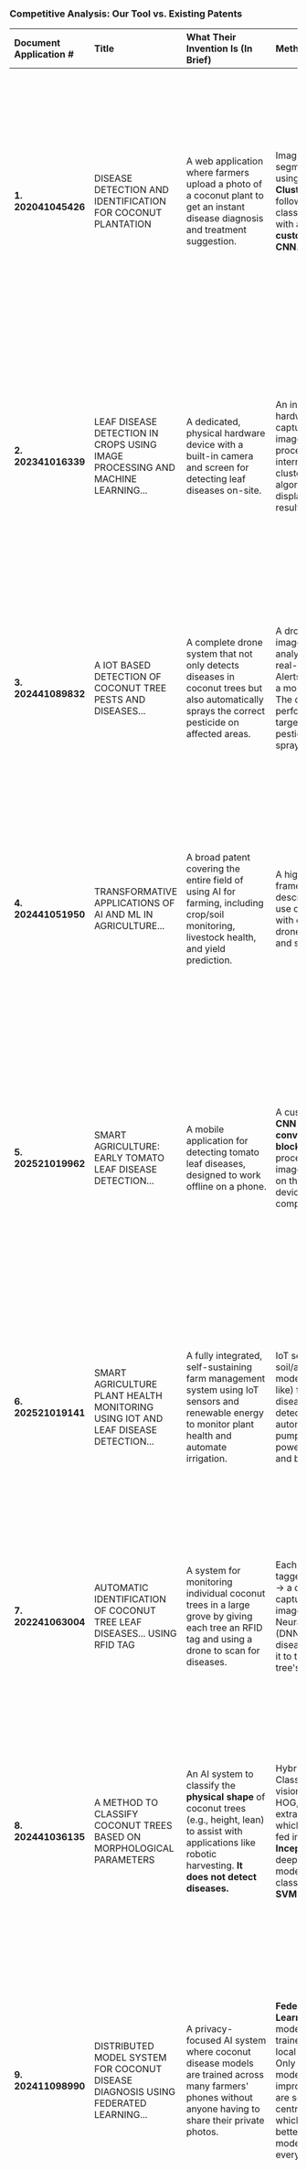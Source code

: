 ### **Competitive Analysis: Our Tool vs. Existing Patents**

| Document Application # | Title | What Their Invention Is (In Brief) | Methodology | Plant(s) Targeted | Part of Plant Analyzed | Diseases / Conditions Detected | Performance Metrics | How 'Our Tool' is Different & Potentially Better |
| :--- | :--- | :--- | :--- | :--- | :--- | :--- | :--- | :--- |
| **1. 202041045426** | DISEASE DETECTION AND IDENTIFICATION FOR COCONUT PLANTATION | A web application where farmers upload a photo of a coconut plant to get an instant disease diagnosis and treatment suggestion. | Image segmentation using **K-Means Clustering**, followed by classification with a **customized CNN**. | Coconut | Stem and Leaves | **Directly Detects:** Stem Bleeding, Stem Hole, Leaf Blight.<br>**Also Mentioned:** Basal Stem Rot (BST), Bud Rot, White Rot Fungus, Rhinoceros Beetle. | **No specific numbers.** Claims **"superior accuracy"** compared to other models and **"instant"** prediction time. | **1. Unmatched Versatility & Depth:** Our tool supports **five key plants** and identifies a comprehensive catalog of conditions for each (e.g., **5 distinct diseases for coconut**). Their tool is limited to only coconut with fewer specified classes.<br>**2. Proven, High Performance:** We offer quantifiable, high accuracy (e.g., **99.3% for Coconut**) and a rapid prediction time of **1.5-2.5 seconds**. Their patent lacks specific metrics. |
| **2. 202341016339** | LEAF DISEASE DETECTION IN CROPS USING IMAGE PROCESSING AND MACHINE LEARNING... | A dedicated, physical hardware device with a built-in camera and screen for detecting leaf diseases on-site. | An integrated hardware system captures an image, processes it with internal clustering algorithms, and displays the result. | General "Crops" | Leaves | General "Leaf disease". No specific diseases are named. | Not specified. | **1. Software-Based Accessibility:** Our tool is software that runs on common devices. It is vastly more accessible and cost-effective than their system, which requires purchasing specialized hardware.<br>**2. Powerful & Specific Diagnostics:** Our software can diagnose **over 25 specific conditions** across 5 plants, offering far more value than a generic hardware device. |
| **3. 202441089832** | A IOT BASED DETECTION OF COCONUT TREE PESTS AND DISEASES... | A complete drone system that not only detects diseases in coconut trees but also automatically sprays the correct pesticide on affected areas. | A drone captures images -> AI analyzes them in real-time -> Alerts are sent to a mobile app -> The drone performs targeted pesticide spraying. | Coconut | Whole tree (aerial view), focusing on leaves and signs of infestation. | Black Stem Rot, Rhinoceros beetles. | Not specified. Focus is on "early detection" and "precision." | **1. A Diagnostic Tool for All Farmers:** Theirs is an expensive, industrial drone system. Our tool is a low-cost, diagnostic platform accessible to any farmer with a phone.<br>**2. Multi-Crop Value:** Our tool's support for five different crops (**including over 25 distinct conditions**) makes it a far more versatile agricultural asset compared to their single-plant, high-cost system. |
| **4. 202441051950** | TRANSFORMATIVE APPLICATIONS OF AI AND ML IN AGRICULTURE... | A broad patent covering the entire field of using AI for farming, including crop/soil monitoring, livestock health, and yield prediction. | A high-level framework describing the use of AI/ML with data from drones, satellites, and sensors. | General "Crops" and "Livestock" | Whole fields, soil, and entire animals. | General "Pests and diseases" for plants. | Not specified. | **1. A Tangible Product vs. a Concept:** Their patent describes a theoretical field. Our invention is a specific, functional tool capable of diagnosing **over 25 conditions** across 5 distinct crops with proven accuracy (**up to 99.3%**).<br>**2. Ready for Deployment:** Our tool is a practical, ready-to-use solution, not a high-level idea. |
| **5. 202521019962** | SMART AGRICULTURE: EARLY TOMATO LEAF DISEASE DETECTION... | A mobile application for detecting tomato leaf diseases, designed to work offline on a phone. | A custom-built **CNN with 8 convolutional blocks** processes leaf images directly on the user's device (edge computing). | Tomato | Leaves | **10 specific tomato leaf diseases** (the patent does not name them). | **96% accuracy.** | **1. Broader Agricultural Impact:** This is a key differentiator. Their tool is highly specialized for one plant. Our tool is a powerful, multi-plant platform covering **5 plants and over 25 diseases/conditions**, serving a much wider agricultural community.<br>**2. Centralized Backend Power:** Our backend approach ensures user devices are not slowed down and allows for more powerful models. Our prediction time of **1.5-2.5 seconds** is highly competitive. |
| **6. 202521019141** | SMART AGRICULTURE PLANT HEALTH MONITORING USING IOT AND LEAF DISEASE DETECTION... | A fully integrated, self-sustaining farm management system using IoT sensors and renewable energy to monitor plant health and automate irrigation. | IoT sensors for soil/air -> ML model (VGG16-like) for leaf disease detection -> an automated water pump -> all powered by solar and biogas. | General "Plants" | Leaves ("foliage") and the surrounding environment (soil, air). | General "Leaf diseases." | Not specified. | **1. Simplicity and Zero Infrastructure Cost:** Their system requires a massive capital investment. Our tool requires **zero infrastructure** and provides deep diagnostics (e.g., **both leaf and root diseases for turmeric**) on a phone the farmer already owns.<br>**2. Focus and Precision:** We focus on providing best-in-class disease diagnosis. |
| **7. 202241063004** | AUTOMATIC IDENTIFICATION OF COCONUT TREE LEAF DISEASES... USING RFID TAG | A system for monitoring individual coconut trees in a large grove by giving each tree an RFID tag and using a drone to scan for diseases. | Each tree is tagged with RFID -> a drone captures aerial images -> a Deep Neural Network (DNN) detects disease and links it to the specific tree's tag. | Coconut | Leaves (from an aerial view). | General "Fungus." Lists symptoms like yellow-brown spots, wilting, and shriveling. | Not specified. | **1. No Cumbersome Hardware:** Our tool eliminates the need for buying and attaching RFID tags to every tree, and it does not require a drone.<br>**2. Practical for All Crop Types:** Our method is practical for row crops like **black gram (4 diseases detected)** and eggplant, where individual tagging is impossible. |
| **8. 202441036135** | A METHOD TO CLASSIFY COCONUT TREES BASED ON MORPHOLOGICAL PARAMETERS | An AI system to classify the **physical shape** of coconut trees (e.g., height, lean) to assist with applications like robotic harvesting. **It does not detect diseases.** | Hybrid AI: Classic computer vision (LBP, HOG, PCA) extracts features, which are then fed into an **Inception Net** deep learning model and classified by an **SVM**. | Coconut | The entire tree's physical structure (morphology). | **None.** This patent is for shape classification only. | **95.35% accuracy.** | **1. Solves a More Critical Problem:** Their tool is for a niche structural analysis. Our tool addresses the universal problem of **disease management** by identifying over 25 specific conditions across our 5 supported plants.<br>**2. Immediate Actionable Insights:** Our tool provides recommendations a farmer can act on immediately to save their crops. |
| **9. 202411098990** | DISTRIBUTED MODEL SYSTEM FOR COCONUT DISEASE DIAGNOSIS USING FEDERATED LEARNING... | A privacy-focused AI system where coconut disease models are trained across many farmers' phones without anyone having to share their private photos. | **Federated Learning:** AI models are trained on each local device. Only anonymous model improvements are sent to a central server, which creates a better "global model" for everyone. | Coconut | Tree images, likely focused on leaves and stems. | Bud rot, leaf blight, and root wilt. | Not specified. The focus is on the privacy-preserving methodology. | **1. Superior Utility and Breadth:** While their methodology is novel for privacy, our tool's support for **five diverse plants** and its ability to diagnose a comprehensive catalog of **over 25 diseases** offers far greater practical value to the agricultural community.<br>**2. Centralized Reliability:** Our backend-based system ensures consistent performance and allows for rapid model updates. |
| **10. 202141057237** | AUTOMATIC DETECTION DEVICE TO PREVENT THE DISEASE IN TURMERIC PLANT LEAVE... | A dedicated hardware device for turmeric that combines IoT sensors with a "modified CNN" for disease detection. | An integrated hardware device with IoT sensors (temperature, moisture, etc.) and a modified CNN. | Turmeric | Leaves | General "diseases" caused by climate and insects. No specific diseases named. | Not specified. Claims to be "accurate." | **1. Software Accessibility vs. Hardware Cost:** Our tool is a flexible software solution, while theirs requires purchasing a specialized, single-plant hardware device.<br>**2. Superior Plant Coverage & Depth:** Our tool supports **five plants**, including Turmeric, where we detect **both leaf and root diseases** (4 specific conditions), offering a more comprehensive diagnosis.<br>**3. Proven High Accuracy:** We provide a quantifiable accuracy of **99.1% for Turmeric**, which is a much stronger claim than their unspecified "accuracy." |
| **11. 202541049921** | AI-POWERED SYSTEM AND METHOD FOR DETECTION AND PROGNOSIS OF MOSAIC COLOR DISEASE IN BLACK GRAIN CROPS | An advanced AI system that not only detects but also forecasts the spread of Mosaic Colour Disease in black grain crops. | Image classification (CNN/RNN) combined with a prognostic module (LSTM) that uses environmental data to predict disease spread. | Black Grain (Black Gram, Black Rice) | Leaves | Specifically **Mosaic Colour Disease (MCD)**. Classifies severity into "Healthy," "Moderately Infected," and "Severely Infected." | Not specified, but aims for "high accuracy" and "low-latency." | **1. Broader Practical Utility:** While their forecasting feature is advanced, our tool solves the more immediate diagnostic need for a wider range of farmers by supporting **five different plants**.<br>**2. Direct, Quantified Performance:** We have a proven accuracy of **95.9% for Black Gram** and can diagnose **4 distinct diseases**, making our tool's performance on this crop tangible and highly competitive.<br>**3. Simplicity:** Our tool focuses on providing an excellent diagnosis, which is a simpler and more universally needed function than complex forecasting. |
| **12. 202211044994** | TURMERIC LEAF DISEASE DETECTION USING CNN MODEL AND IOT | A system using an improved version of the YOLOv3-tiny model for fast and accurate detection of turmeric diseases. | A modified **YOLOv3-tiny model** (IY3TM) with residual networks. Uses **Cycle-GAN** for data augmentation. | Turmeric | Leaves | Leaf spot, leaf blotch, and rhizome rot. | No specific numbers, but claims "superior performance," "high detection accuracy," and "fast recognition speed." | **1. Multi-Plant Platform:** Their tool is highly specialized for Turmeric. Our tool is a comprehensive platform for **five different crops**, offering significantly greater value.<br>**2. Proven, Top-Tier Accuracy:** We can directly compare our concrete **99.1% accuracy for Turmeric** against their qualitative claims.<br>**3. Comprehensive Diagnostics:** We also detect both leaf and root diseases in turmeric, matching their diagnostic scope. |
| **13. 202311007757** | A MACHINE LEARNING SYSTEM FOR PLANT DISEASE DETECTION AND A METHOD THEREOF | A general, modular system for plant disease detection that includes image capture, processing, classification, and recommendations. | A high-level system architecture: Image Capture -> Image Processing -> Classification -> Recommendation -> Display. | General "Plant" | Leaves | Not specified; it is a generic framework. | Not specified. | **1. Specific and Proven Solution:** Theirs is a generic system diagram. Our tool is a specific, implemented product for **five named plants** with **quantifiable high accuracy (up to 99.3%)** and a fast prediction time (**1.5-2.5s**).<br>**2. Tangible Value:** Our tool is a ready-to-use solution, not a conceptual block diagram. |
| **14. 554484** | SYSTEM FOR PLANT DISEASE DETECTION AND METHOD THEREOF | An advanced system that combines both image data and environmental data (e.g., humidity) using a Vision Transformer (ViT) model. | Multi-modal data (image + environmental) is processed by a **Vision Transformer (ViT)** with a custom attention mechanism. | Potato, Tomato, Wheat, Rice, Pepper | Leaves | A long, specific list of diseases for each plant (e.g., Late Blight, Fusarium Wilt, Powdery Mildew, Blast Disease). | Not specified, but aims for "higher accuracy" and "lower latency." | **1. Broader and Unique Crop Support:** While they cover common crops, our tool uniquely supports **Rubber, Black Gram, and Turmeric**, filling a different market need.<br>**2. Quantified High Performance:** This is a strong competitor. Our key advantage is our **proven and quantified metrics**. We can demonstrate our high accuracy and fast prediction speed, whereas they only state goals.<br>**3. Simpler, Effective Approach:** Our methodology delivers excellent, proven results without the complexity of their multi-modal ViT approach. |
| **15. 202241061245** | A SYSTEM AND A METHOD FOR PLANT DISEASE DETECTION | A system trained on the large, public "PlantVillage" dataset to classify diseases across many common crops. | A standard CNN pipeline trained on the PlantVillage dataset, which includes 14 crop species. | 14 common crops (Apple, Cherry, Corn, Grape, Peach, Potato, Tomato, etc.) | Leaves | 26 different diseases across 38 categories (e.g., Apple Scab, Corn Common Rust, Tomato Late Blight). | **94.87% accuracy** (max). Also provides Precision (96.1%) and Recall (93.82%). | **1. Unique Market Focus:** Their tool is trained on a generic, global dataset. Our tool targets a different set of plants, including **Rubber, Turmeric, and Black Gram**, which are highly relevant to specific regional markets and are not in their list.<br>**2. Superior Accuracy:** Our accuracy metrics for our target plants (e.g., **99.1% for Rubber/Turmeric, 99.3% for Coconut**) are demonstrably higher than their claimed 94.87%.<br>**3. Proprietary Advantage:** Our models, trained on our own curated data, likely capture local disease variations more effectively than a general-purpose public dataset. |
